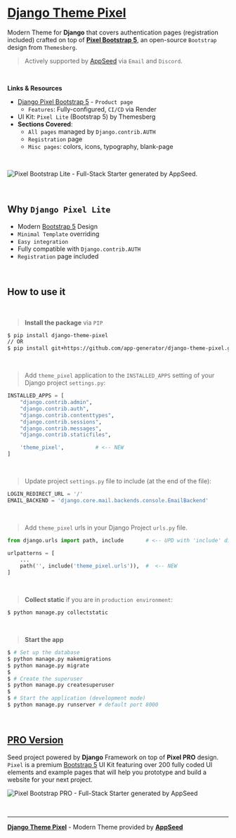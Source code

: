 # [Django Theme Pixel](https://appseed.us/product/pixel-bootstrap/django/)

Modern Theme for **Django** that covers authentication pages (registration included) crafted on top of **[Pixel Bootstrap 5](https://appseed.us/product/pixel-bootstrap/django/)**, an open-source `Bootstrap` design from `Themesberg`.

> Actively supported by [AppSeed](https://appseed.us/) via `Email` and `Discord`.

<br>

**Links & Resources**

- [Django Pixel Bootstrap 5](https://appseed.us/product/pixel-bootstrap/django/) - `Product page`
  - `Features`: Fully-configured, `CI/CD` via Render
- UI Kit: `Pixel Lite` (Bootstrap 5) by Themesberg
- **Sections Covered**: 
  - `All pages` managed by `Django.contrib.AUTH`
  - `Registration` page
  - `Misc pages`: colors, icons, typography, blank-page 
  
<br />

![Pixel Bootstrap Lite - Full-Stack Starter generated by AppSeed.](https://user-images.githubusercontent.com/51070104/168753915-d61b2f97-57b2-4d14-a774-d217d120ff62.png)

<br />

## Why `Django Pixel Lite`

- Modern [Bootstrap 5](https://www.admin-dashboards.com/bootstrap-5-templates/) Design
- `Minimal Template` overriding
- `Easy integration`
- Fully compatible with `Django.contrib.AUTH`
- `Registration` page included

<br />

## How to use it

<br />

> **Install the package** via `PIP` 

```bash
$ pip install django-theme-pixel
// OR
$ pip install git+https://github.com/app-generator/django-theme-pixel.git
```

<br />

> Add `theme_pixel` application to the `INSTALLED_APPS` setting of your Django project `settings.py`:

```python
INSTALLED_APPS = [
    "django.contrib.admin",
    "django.contrib.auth",
    "django.contrib.contenttypes",
    "django.contrib.sessions",
    "django.contrib.messages",
    "django.contrib.staticfiles",

    'theme_pixel',          # <-- NEW 
]
```

<br />

> Update project `settings.py` file to include (at the end of the file):

```python
LOGIN_REDIRECT_URL = '/'
EMAIL_BACKEND = 'django.core.mail.backends.console.EmailBackend'
```

<br />

> Add `theme_pixel` urls in your Django Project `urls.py` file.

```python
from django.urls import path, include       # <-- UPD with 'include' directive

urlpatterns = [
    ...
    path('', include('theme_pixel.urls')),  #  <-- NEW
]
```

<br />

> **Collect static** if you are in `production environment`:

```bash
$ python manage.py collectstatic
```

<br />

> **Start the app**

```bash
$ # Set up the database
$ python manage.py makemigrations
$ python manage.py migrate
$
$ # Create the superuser
$ python manage.py createsuperuser
$
$ # Start the application (development mode)
$ python manage.py runserver # default port 8000
```

<br />

## [PRO Version](https://appseed.us/product/pixel-bootstrap-pro/django)   

Seed project powered by **Django** Framework on top of **Pixel PRO** design. `Pixel` is a premium [Bootstrap 5](https://www.admin-dashboards.com/bootstrap-5-templates/) UI Kit featuring over 200 fully coded UI elements and example pages that will help you prototype and build a website for your next project.

![Pixel Bootstrap PRO - Full-Stack Starter generated by AppSeed](https://user-images.githubusercontent.com/51070104/168760719-f0e45406-2b2a-43e0-badf-fa953edb62b8.png)

<br />

---
**[Django Theme Pixel](https://appseed.us/product/pixel-bootstrap/django/)** - Modern Theme provided by **[AppSeed](https://appseed.us/)**
